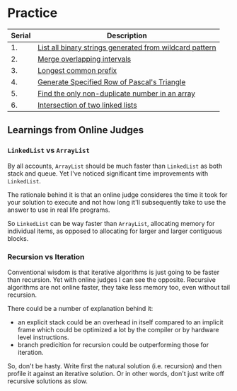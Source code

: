 # Practice

<style>
.md-logo img {
  content: url('/practice/practice-light.png');
}

:root [data-md-color-scheme=slate] .md-logo img  {
  content: url('/practice/practice-dark.png');
}
</style>

| Serial | Description                                                                                                                                             |
| ------ | ------------------------------------------------------------------------------------------------------------------------------------------------------- |
| 1.     | <a target="_blank" href="/practice/list-all-binary-strings-generated-from-wildcard-pattern">List all binary strings generated from wildcard pattern</a> |
| 2.     | <a target="_blank" href="/practice/merge-overlapping-intervals">Merge overlapping intervals</a>                                                         |
| 3.     | <a target="_blank" href="/practice/longest-common-prefix">Longest common prefix</a>                                                                     |
| 4.     | <a target="_blank" href="/practice/generate-pascals-triangle-row">Generate Specified Row of Pascal's Triangle</a>                                       |
| 5.     | <a target="_blank" href="./find-the-only-non-duplicate">Find the only non-duplicate number in an array</a>                                              |
| 6.     | <a target="_blank" href="./intersection-of-linked-lists">Intersection of two linked lists</a>                                                           |

## Learnings from Online Judges

### `LinkedList` vs `ArrayList`

By all accounts, `ArrayList` should be much faster than `LinkedList` as both stack and queue. Yet I've noticed significant time improvements with `LinkedList`.

The rationale behind it is that an online judge consideres the time it took for your solution to execute and not how long it'll subsequently take to use the answer to use in real life programs.

So `LinkedList` can be way faster than `ArrayList`, allocating memory for individual items, as opposed to allocating for larger and larger contiguous blocks.

### Recursion vs Iteration

Conventional wisdom is that iterative algorithms is just going to be faster than recursion. Yet with online judges I can see the opposite. Recursive algorithms are not online faster, they take less memory too, even without tail recursion.

There could be a number of explanation behind it:

- an explicit stack could be an overhead in itself compared to an implicit frame which could be optimized a lot by the compiler or by hardware level instructions.
- branch predicition for recursion could be outperforming those for iteration.

So, don't be hasty. Write first the natural solution (i.e. recursion) and then profile it against an iterative solution. Or in other words, don't just write off recursive solutions as slow.
